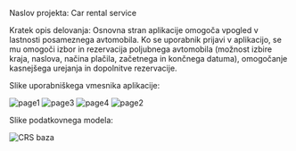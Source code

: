Naslov projekta: Car rental service


Kratek opis delovanja:
Osnovna stran aplikacije omogoča vpogled v lastnosti posameznega avtomobila. 
Ko se uporabnik prijavi v aplikacijo, se mu omogoči izbor in rezervacija poljubnega avtomobila (možnost izbire kraja, naslova, načina plačila, začetnega in končnega datuma), 
omogočanje kasnejšega urejanja in dopolnitve rezervacije.

Slike uporabniškega vmesnika aplikacije:

![page1](https://github.com/TKerec/Car-Rent---IS/assets/122238895/03b727d1-9db3-4274-80ab-852924205fc5)
![page3](https://github.com/TKerec/Car-Rent---IS/assets/122238895/458aaf7d-8fff-4223-8112-2d5d791e3459)
![page4](https://github.com/TKerec/Car-Rent---IS/assets/122238895/55a866d4-2ae3-4873-9ba3-10c35e9846f1)
![page2](https://github.com/TKerec/Car-Rent---IS/assets/122238895/0547ecf8-bad9-4395-8685-887bf6d31087)


Slike podatkovnega modela:

![CRS baza](https://github.com/TKerec/Car-Rent---IS/assets/122238895/0738b66f-3c51-4c93-9917-e68a8027e6a0)


